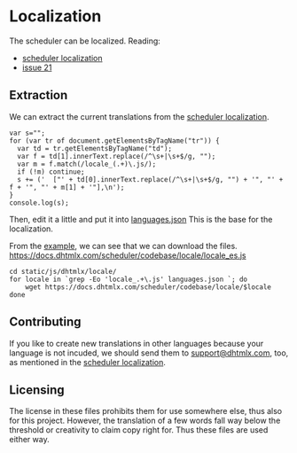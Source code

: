 Localization
============

The scheduler can be localized.
Reading:

- [scheduler localization]
- [issue 21]

Extraction
----------

We can extract the current translations from the [scheduler localization].

```
var s="";
for (var tr of document.getElementsByTagName("tr")) {
  var td = tr.getElementsByTagName("td");
  var f = td[1].innerText.replace(/^\s+|\s+$/g, "");
  var m = f.match(/locale_(.+)\.js/);
  if (!m) continue;
  s += ('  ["' + td[0].innerText.replace(/^\s+|\s+$/g, "") + '", "' + f + '", "' + m[1] + '"],\n');
}
console.log(s);
```

Then, edit it a little and put it into [languages.json]
This is the base for the localization.

From the [example](https://docs.dhtmlx.com/scheduler/samples/01_initialization_loading/07_locale_usage.html),
we can see that we can download the files.
https://docs.dhtmlx.com/scheduler/codebase/locale/locale_es.js

```
cd static/js/dhtmlx/locale/
for locale in `grep -Eo 'locale_.+\.js' languages.json `; do
    wget https://docs.dhtmlx.com/scheduler/codebase/locale/$locale
done
```

Contributing
------------

If you like to create new translations in other languages because
your language is not incuded, we should send them to
[support@dhtmlx.com](mailto:support@dhtmlx.com), too, as mentioned
in the [scheduler localization].

Licensing
---------

The license in these files prohibits them for use somewhere else, thus also
for this project.
However, the translation of a few words fall way below the threshold or
creativity to claim copy right for.
Thus these files are used either way.


[scheduler localization]: https://docs.dhtmlx.com/scheduler/localization.html
[issue 21]: https://github.com/niccokunzmann/open-web-calendar/issues/21
[languages.json]: languages.json

